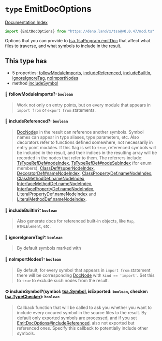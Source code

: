 # `type` EmitDocOptions

[Documentation Index](../README.md)

```ts
import {EmitDocOptions} from "https://deno.land/x/tsa@v0.0.47/mod.ts"
```

Options that you can provide
to [tsa.TsaProgram.emitDoc](../interface.TsaProgram/README.md#-emitdocoptions-emitdocoptions-docnodes) that affect what files to traverse, and what symbols to include in the result.

## This type has

- 5 properties:
[followModuleImports](#-followmoduleimports-boolean),
[includeReferenced](#-includereferenced-boolean),
[includeBuiltIn](#-includebuiltin-boolean),
[ignoreIgnoreTag](#-ignoreignoretag-boolean),
[noImportNodes](#-noimportnodes-boolean)
- method [includeSymbol](#-includesymbolsymbol-tsasymbol-isexported-boolean-checker-tsatypechecker-boolean)


#### 📄 followModuleImports?: `boolean`

> Work not only on entry points, but on every module that appears in `import from` or `export from` statements.



#### 📄 includeReferenced?: `boolean`

> [DocNode](../type.DocNode/README.md)s in the result can reference another symbols.
>  	Symbol names can appear in type aliases, type parameters, etc.
> 	Also decorators refer to functions defined somewhere, not necessarily in entry point modules.
> 	If this flag is set to `true`, referenced symbols will be included in the result, and their indices in the resulting array will be recorded in the nodes that refer to them.
> 	The referrers include: [TsTypeRefDef\#nodeIndex](../interface.TsTypeRefDef/README.md#-nodeindex-number), [TsTypeRefDef\#nodeSubIndex](../interface.TsTypeRefDef/README.md#-nodesubindex-number) (for enum members),
> [ClassDef\#superNodeIndex](../interface.ClassDef/README.md#-supernodeindex-number), [DecoratorDef\#nameNodeIndex](../interface.DecoratorDef/README.md#-namenodeindex-number),
> [ClassPropertyDef.nameNodeIndex](../interface.ClassPropertyDef/README.md#-namenodeindex-number), [ClassMethodDef.nameNodeIndex](../interface.ClassMethodDef/README.md#-namenodeindex-number),
> [InterfaceMethodDef.nameNodeIndex](../interface.InterfaceMethodDef/README.md#-namenodeindex-number), [InterfacePropertyDef.nameNodeIndex](../interface.InterfacePropertyDef/README.md#-namenodeindex-number),
> [LiteralPropertyDef.nameNodeIndex](../interface.LiteralPropertyDef/README.md#-namenodeindex-number) and [LiteralMethodDef.nameNodeIndex](../interface.LiteralMethodDef/README.md#-namenodeindex-number).



#### 📄 includeBuiltIn?: `boolean`

> Also generate docs for referenced built-in objects, like `Map`, `HTMLElement`, etc.



#### 📄 ignoreIgnoreTag?: `boolean`

> By default symbols marked with



#### 📄 noImportNodes?: `boolean`

> By default, for every symbol that appears in `import from` statement there will be corresponding [DocNode](../type.DocNode/README.md) with `kind == 'import'`.
> Set this to `true` to exclude such nodes from the result.



#### ⚙ includeSymbol?(symbol: [tsa.Symbol](../interface.Symbol/README.md), isExported: `boolean`, checker: [tsa.TypeChecker](../interface.TypeChecker/README.md)): `boolean`

> Callback function that will be called to ask you whether you want to include every occured symbol in the source files to the result.
> By default only exported symbols are processed, and if you set [EmitDocOptions\#includeReferenced](../type.EmitDocOptions/README.md#-includereferenced-boolean), also not exported but referenced ones.
> Specify this callback to potentially include other symbols.




